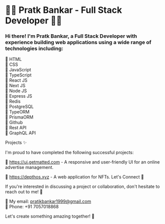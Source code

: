 # 👨‍💻 Pratk Bankar - Full Stack Developer 👨‍💻

### Hi there! I'm  Pratk Bankar, a Full Stack Developer with experience building web applications using a wide range of technologies including:

🔹 HTML \
🔹 CSS \
🔹 JavaScript \
🔹 TypeScript \
🔹 React JS \
🔹 Next JS \
🔹 Node JS \
🔹 Express JS \
🔹 Redis \
🔹 PostgreSQL \
🔹 TypeORM \
🔹 PrismaORM \
🔹 Github \
🔹 Rest API \
🔹 GraphQL API


Projects ✨

I'm proud to have completed the following successful projects:

🚀 https://ui.getmatted.com - A responsive and user-friendly UI for an online advertise management.

🚀 https://depthos.xyz - A web application for NFTs.
Let's Connect 🤝

If you're interested in discussing a project or collaboration, don't hesitate to reach out to me! 🤝

📩 My email: pratikbankar1999@gmail.com \
📱 Phone: +91 7057018868

Let's create something amazing together! 🚀
